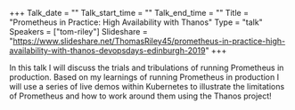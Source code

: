 +++
Talk_date = ""
Talk_start_time = ""
Talk_end_time = ""
Title = "Prometheus in Practice: High Availability with Thanos"
Type = "talk"
Speakers = ["tom-riley"]
Slideshare = "https://www.slideshare.net/ThomasRiley45/prometheus-in-practice-high-availability-with-thanos-devopsdays-edinburgh-2019"
+++

In this talk I will discuss the trials and tribulations of running Prometheus in production. Based on my learnings of running Prometheus in production I will use a series of live demos within Kubernetes to illustrate the limitations of Prometheus and how to work around them using the Thanos project!